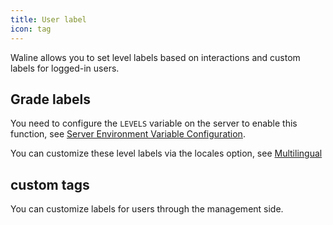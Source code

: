 ```yaml
---
title: User label
icon: tag
---
```


Waline allows you to set level labels based on interactions and custom labels for logged-in users.

## Grade labels

You need to configure the `LEVELS` variable on the server to enable this function, see [Server Environment Variable Configuration](../../reference/env.md#display).

You can customize these level labels via the locales option, see [Multilingual](./i18n.md#locale-option)

## custom tags

You can customize labels for users through the management side.
